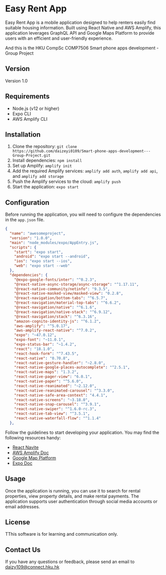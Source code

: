 # Easy Rent App

Easy Rent App is a mobile application designed to help renters easily find suitable housing information. Built using React Native and AWS Amplify, this application leverages GraphQL API and Google Maps Platform to provide users with an efficient and user-friendly experience.

And this is the HKU CompSc COMP7506 Smart phone apps development  - Group Project

## Version

Version 1.0

## Requirements

- Node.js (v12 or higher)
- Expo CLI
- AWS Amplify CLI

## Installation 

1. Clone the repository: `git clone  https://github.com/daizeyi0109/Smart-phone-apps-development---Group-Project.git`
2. Install dependencies: `npm install` 
3. Set up Amplify: `amplify init` 
4. Add the required Amplify services: `amplify add auth`, `amplify add api`, and `amplify add storage` 
5. Push the Amplify services to the cloud: `amplify push` 
6. Start the application: `expo start`

## Configuration

Before running the application, you will need to configure the dependencies in the `app.json` file. 

```json
{
  "name": "awesomeproject",
  "version": "1.0.0",
  "main": "node_modules/expo/AppEntry.js",
  "scripts": {
    "start": "expo start",
    "android": "expo start --android",
    "ios": "expo start --ios",
    "web": "expo start --web"
  },
  "dependencies": {
    "@expo-google-fonts/inter": "^0.2.3",
    "@react-native-async-storage/async-storage": "^1.17.11",
    "@react-native-community/netinfo": "9.3.5",
    "@react-native-masked-view/masked-view": "0.2.8",
    "@react-navigation/bottom-tabs": "^6.5.7",
    "@react-navigation/material-top-tabs": "^6.6.2",
    "@react-navigation/native": "^6.1.6",
    "@react-navigation/native-stack": "^6.9.12",
    "@react-navigation/stack": "^6.3.16",
    "amazon-cognito-identity-js": "^6.1.2",
    "aws-amplify": "^5.0.17",
    "aws-amplify-react-native": "^7.0.2",
    "expo": "~47.0.12",
    "expo-font": "~11.0.1",
    "expo-status-bar": "~1.4.2",
    "react": "18.1.0",
    "react-hook-form": "^7.43.5",
    "react-native": "0.70.8",
    "react-native-gesture-handler": "~2.8.0",
    "react-native-google-places-autocomplete": "^2.5.1",
    "react-native-maps": "1.3.2",
    "react-native-pager-view": "6.0.1",
    "react-native-paper": "^5.6.0",
    "react-native-reanimated": "~2.12.0",
    "react-native-reanimated-carousel": "^3.3.0",
    "react-native-safe-area-context": "4.4.1",
    "react-native-screens": "~3.18.0",
    "react-native-snap-carousel": "^3.9.1",
    "react-native-swiper": "^1.6.0-rc.3",
    "react-native-tab-view": "^3.5.1",
    "react-native-waterfall-flow": "^1.1.4"
  },
```



Follow the guidelines to start developing your application. You may find the following resources handy:

- [React Navite ](https://reactnative.dev/)
- [AWS Amplify Doc](https://docs.amplify.aws/cli/start/install/)
- [Google Map Platform ](https://mapsplatform.google.com/)
- [Expo Doc](https://docs.expo.dev/)




## Usage

Once the application is running, you can use it to search for rental properties, view property details, and make rental payments. The application supports user authentication through social media accounts or email addresses.

## License

TThis software is for learning and communication only.

## Contact Us

If you have any questions or feedback, please send an email to daizy109@connect.hku.hk
